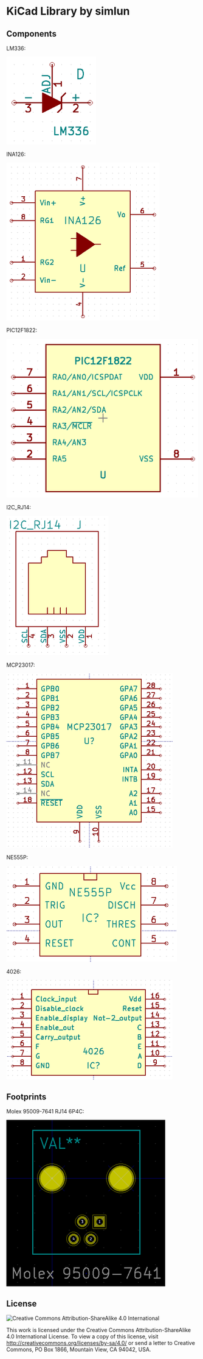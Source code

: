 KiCad Library by simlun
=======================

Components
----------

LM336:

![LM336 component](docs/LM336_component.png)


INA126:

![INA126 component](docs/INA126_component.png)


PIC12F1822:

![PIC12F1822 component](docs/PIC12F1822_component.png)


I2C_RJ14:

![I2C_RJ14 component](docs/I2C_RJ14_component.png)


MCP23017:

![MCP23017 component](docs/MCP23017_component.png)

NE555P:

![NE555P component](docs/NE555P_component.png)

4026:

![4026 component](docs/4026_component.png)


Footprints
----------

Molex 95009-7641 RJ14 6P4C:

![Molex 95009-7641 footprint](docs/Molex_95009-7641_footprint.png)


License
-------

![Creative Commons Attribution-ShareAlike 4.0 International](https://i.creativecommons.org/l/by-sa/4.0/88x31.png)

This work is licensed under the Creative Commons Attribution-ShareAlike 4.0 International License. To view a copy of this license, visit http://creativecommons.org/licenses/by-sa/4.0/ or send a letter to Creative Commons, PO Box 1866, Mountain View, CA 94042, USA.


